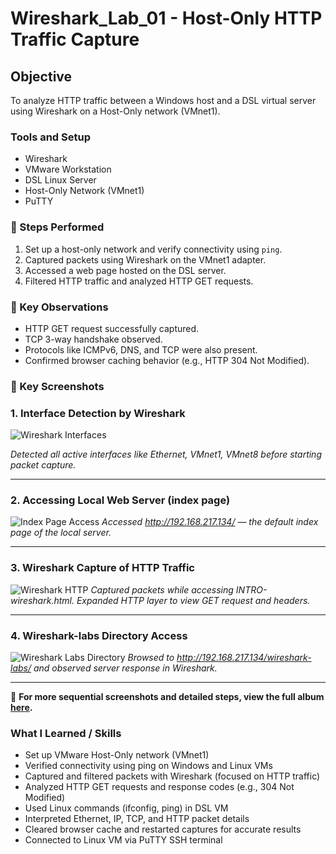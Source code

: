 # Wireshark_Lab_01 - Host-Only HTTP Traffic Capture

## Objective
To analyze HTTP traffic between a Windows host and a DSL virtual server using Wireshark on a Host-Only network (VMnet1).

### Tools and Setup
- Wireshark
- VMware Workstation
- DSL Linux Server
- Host-Only Network (VMnet1)
- PuTTY

### 🧾 Steps Performed
1. Set up a host-only network and verify connectivity using `ping`.
2. Captured packets using Wireshark on the VMnet1 adapter.
3. Accessed a web page hosted on the DSL server.
4. Filtered HTTP traffic and analyzed HTTP GET requests.

### 📌 Key Observations
- HTTP GET request successfully captured.
- TCP 3-way handshake observed.
- Protocols like ICMPv6, DNS, and TCP were also present.
- Confirmed browser caching behavior (e.g., HTTP 304 Not Modified).
 

### 📸 Key Screenshots

### 1. Interface Detection by Wireshark
![Wireshark Interfaces](https://i.imgur.com/9hDwoci.png)

*Detected all active interfaces like Ethernet, VMnet1, VMnet8 before starting packet capture.*

---

### 2. Accessing Local Web Server (index page)
![Index Page Access](https://i.imgur.com/wBqNnIt.png)
*Accessed http://192.168.217.134/ — the default index page of the local server.*

---

### 3. Wireshark Capture of HTTP Traffic
![Wireshark HTTP](https://i.imgur.com/vwfuMWG.png)
*Captured packets while accessing INTRO-wireshark.html. Expanded HTTP layer to view GET request and headers.*

---

### 4. Wireshark-labs Directory Access
![Wireshark Labs Directory](https://i.imgur.com/Jd1h0I6.png)
*Browsed to http://192.168.217.134/wireshark-labs/ and observed server response in Wireshark.*

---

📂 **For more sequential screenshots and detailed steps, view the full album [here](https://imgur.com/a/6x8oMKN).**


### What I Learned / Skills
- Set up VMware Host-Only network (VMnet1)
- Verified connectivity using ping on Windows and Linux VMs
- Captured and filtered packets with Wireshark (focused on HTTP traffic)
- Analyzed HTTP GET requests and response codes (e.g., 304 Not Modified)
- Used Linux commands (ifconfig, ping) in DSL VM
- Interpreted Ethernet, IP, TCP, and HTTP packet details
- Cleared browser cache and restarted captures for accurate results
- Connected to Linux VM via PuTTY SSH terminal
